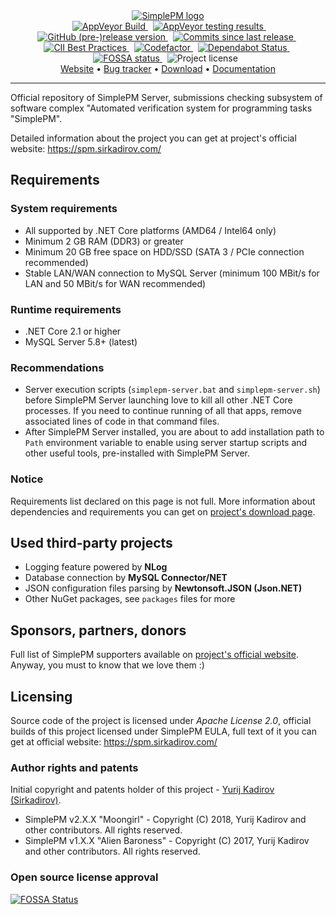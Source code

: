 <div align="center">
  <a href="https://spm.sirkadirov.com/">
    <img src="https://raw.githubusercontent.com/SirkadirovTeam/simplepm-resources/master/logo.png" alt="SimplePM logo">
  </a>
</div>
<div align="center">
  &nbsp;
  <a href="https://ci.appveyor.com/project/sirkadirov/simplepm-server">
    <img src="https://ci.appveyor.com/api/projects/status/35hk5hpsn70j6vq0?svg=true" alt="AppVeyor Build">
  </a>
  &nbsp;
  <a href="https://ci.appveyor.com/project/sirkadirov/simplepm-server">
    <img src="https://img.shields.io/appveyor/tests/sirkadirov/simplepm-server.png" alt="AppVeyor testing results">
  </a>
  &nbsp;
  <a href="https://github.com/SirkadirovTeam/SimplePM_Server/releases">
    <img src="https://img.shields.io/github/release/SirkadirovTeam/SimplePM_Server/all.png" alt="GitHub (pre-)release version">
  </a>
  &nbsp;
  <a href="https://github.com/SirkadirovTeam/SimplePM_Server/commits/master">
    <img src="https://img.shields.io/github/commits-since/SirkadirovTeam/SimplePM_Server/latest.png" alt="Commits since last release">
  </a>
  &nbsp;
  <a href="https://bestpractices.coreinfrastructure.org/projects/1230">
    <img src="https://bestpractices.coreinfrastructure.org/projects/1230/badge" alt="CII Best Practices">
  </a>
  &nbsp;
  <a href="https://www.codefactor.io/repository/github/sirkadirovteam/simplepm_server">
    <img src="https://www.codefactor.io/repository/github/sirkadirovteam/simplepm_server/badge" alt="Codefactor">
  </a>
  &nbsp;
  <a href="https://dependabot.com">
    <img src="https://api.dependabot.com/badges/status?host=github&identifier=86981262" alt="Dependabot Status">
  </a>
  &nbsp;
  <a href="https://app.fossa.io/projects/git%2Bgithub.com%2FSirkadirovTeam%2FSimplePM_Server?ref=badge_shield">
    <img src="https://app.fossa.io/api/projects/git%2Bgithub.com%2FSirkadirovTeam%2FSimplePM_Server.svg?type=shield" alt="FOSSA status">
  </a>
  &nbsp;
  <a>
    <img src="https://img.shields.io/github/license/SirkadirovTeam/SimplePM_Server.svg" alt="Project license">
  </a>
  &nbsp;
</div>
<div align="center">
  <a href="https://spm.sirkadirov.com/">Website</a> • <a href="https://simplepm.atlassian.net/projects/SERVER/">Bug tracker</a> • <a href="https://spm.sirkadirov.com/download.html">Download</a> • <a href="https://simplepm.atlassian.net/">Documentation</a>
</div>

*****

Official repository of SimplePM Server, submissions checking subsystem of software complex "Automated verification system for programming tasks "SimplePM".

Detailed information about the project you can get at project's official website: https://spm.sirkadirov.com/

## Requirements

### System requirements
- All supported by .NET Core platforms (AMD64 / Intel64 only)
- Minimum 2 GB RAM (DDR3) or greater
- Minimum 20 GB free space on HDD/SSD (SATA 3 / PCIe connection recommended)
- Stable LAN/WAN connection to MySQL Server (minimum 100 MBit/s for LAN and 50 MBit/s for WAN recommended)

### Runtime requirements
- .NET Core 2.1 or higher
- MySQL Server 5.8+ (latest)

### Recommendations
- Server execution scripts (`simplepm-server.bat` and `simplepm-server.sh`) before SimplePM Server launching love to kill all other .NET Core processes. If you need to continue running of all that apps, remove associated lines of code in that command files.
- After SimplePM Server installed, you are about to add installation path to `Path` environment variable to enable using server startup scripts and other useful tools, pre-installed with SimplePM Server.

### Notice
Requirements list declared on this page is not full. More information about dependencies and requirements you can get on [project's download page](https://spm.sirkadirov.com/download.html).

## Used third-party projects
- Logging feature powered by **NLog**
- Database connection by **MySQL Connector/NET**
- JSON configuration files parsing by **Newtonsoft.JSON (Json.NET)**
- Other NuGet packages, see `packages` files for more

## Sponsors, partners, donors
Full list of SimplePM supporters available on [project's official website](https://spm.sirkadirov.com/). Anyway, you must to know that we love them :)

## Licensing
Source code of the project is licensed under *Apache License 2.0*, official builds of this project licensed under SimplePM EULA, full text of it you can get at official website: https://spm.sirkadirov.com/

### Author rights and patents
Initial copyright and patents holder of this project - [Yurij Kadirov (Sirkadirov)](https://sirkadirov.com/).

- SimplePM v2.X.X "Moongirl" - Copyright (C) 2018, Yurij Kadirov and other contributors. All rights reserved.
- SimplePM v1.X.X "Alien Baroness" - Copyright (C) 2017, Yurij Kadirov and other contributors. All rights reserved.

### Open source license approval
[![FOSSA Status](https://app.fossa.io/api/projects/git%2Bgithub.com%2FSirkadirovTeam%2FSimplePM_Server.svg?type=large)](https://app.fossa.io/projects/git%2Bgithub.com%2FSirkadirovTeam%2FSimplePM_Server?ref=badge_large)
